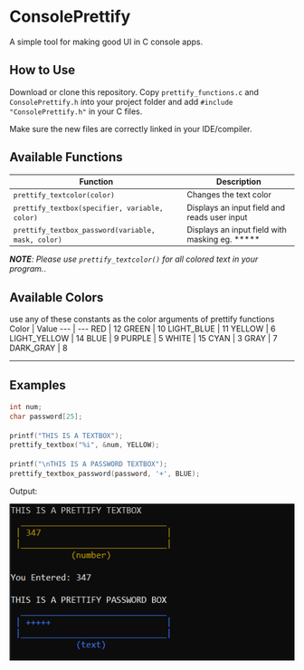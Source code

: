 # ConsolePrettify
A simple tool for making good UI in C console apps.

## How to Use
Download or clone this repository. Copy `prettify_functions.c` and `ConsolePrettify.h` into your project folder and add `#include "ConsolePrettify.h"` in your C files.

Make sure the new files are correctly linked in your IDE/compiler.

## Available Functions

Function | Description
--- | --- 
`prettify_textcolor(color)` | Changes the text color
`prettify_textbox(specifier, variable, color)` | Displays an input field and reads user input
`prettify_textbox_password(variable, mask, color)` | Displays an input field with masking eg. *****

_**NOTE**: Please use `prettify_textcolor()` for all colored text in your program._.

## Available Colors
use any of these constants as the color arguments of prettify functions
Color | Value
--- | --- 
RED | 12
GREEN |  10
LIGHT_BLUE | 11
YELLOW | 6
LIGHT_YELLOW | 14
BLUE | 9
PURPLE | 5
WHITE | 15
CYAN | 3
GRAY | 7
DARK_GRAY | 8

___
## Examples

```c
int num;
char password[25];

printf("THIS IS A TEXTBOX");
prettify_textbox("%i", &num, YELLOW);

printf("\nTHIS IS A PASSWORD TEXTBOX");
prettify_textbox_password(password, '+', BLUE);
```
Output:

![Output](images/output1.png)
